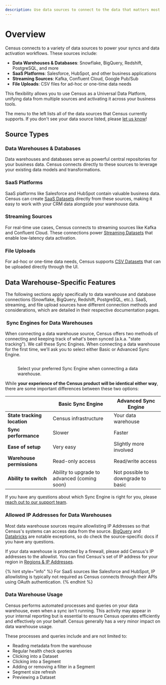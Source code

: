 ```yaml
---
description: Use data sources to connect to the data that matters most for your business.
---
```


# Overview

Census connects to a variety of data sources to power your syncs and data activation workflows. These sources include:

* **Data Warehouses & Databases**: Snowflake, BigQuery, Redshift, PostgreSQL, and more
* **SaaS Platforms**: Salesforce, HubSpot, and other business applications
* **Streaming Sources**: Kafka, Confluent Cloud, Google Pub/Sub
* **File Uploads**: CSV files for ad-hoc or one-time data needs

This flexibility allows you to use Census as a Universal Data Platform, unifying data from multiple sources and activating it across your business tools.

The menu to the left lists all of the data sources that Census currently supports. If you don't see your data source listed, please [let us know](mailto:support@getcensus.com)!

## Source Types

### Data Warehouses & Databases

Data warehouses and databases serve as powerful central repositories for your business data. Census connects directly to these sources to leverage your existing data models and transformations.

### SaaS Platforms

SaaS platforms like Salesforce and HubSpot contain valuable business data. Census can create [SaaS Datasets](../datasets/overview/saas-datasets.md) directly from these sources, making it easy to work with your CRM data alongside your warehouse data.

### Streaming Sources

For real-time use cases, Census connects to streaming sources like Kafka and Confluent Cloud. These connections power [Streaming Datasets](../datasets/overview/streaming-datasets.md) that enable low-latency data activation.

### File Uploads

For ad-hoc or one-time data needs, Census supports [CSV Datasets](../datasets/overview/csv-datasets.md) that can be uploaded directly through the UI.

## Data Warehouse-Specific Features

The following sections apply specifically to data warehouse and database connections (Snowflake, BigQuery, Redshift, PostgreSQL, etc.). SaaS, streaming, and file upload sources have different connection methods and considerations, which are detailed in their respective documentation pages.

### ️ Sync Engines for Data Warehouses

When connecting a data warehouse source, Census offers two methods of connecting and keeping track of what's been synced (a.k.a. "state tracking"). We call these Sync Engines. When connecting a data warehouse for the first time, we'll ask you to select either Basic or Advanced Sync Engine.

<figure><img src="../.gitbook/assets/sync-engines.png" alt=""><figcaption><p>Select your preferred Sync Engine when connecting a data warehouse.</p></figcaption></figure>

While **your experience of the Census product will be identical either way**, there are some important differences between these two options:

|                             | Basic Sync Engine                            | Advanced Sync Engine               |
| --------------------------- | -------------------------------------------- | ---------------------------------- |
| **State tracking location** | Census infrastructure                        | Your data warehouse                |
| **Sync performance**        | Slower                                       | Faster                             |
| **Ease of setup**           | Very easy                                    | Slightly more involved             |
| **Warehouse permissions**   | Read-only access                             | Read/write access                  |
| **Ability to switch**       | Ability to upgrade to advanced (coming soon) | Not possible to downgrade to basic |

If you have any questions about which Sync Engine is right for you, please [reach out to our support team](mailto:support@getcensus.com).

### Allowed IP Addresses for Data Warehouses

Most data warehouse sources require allowlisting IP Addresses so that Census's systems can access data from the source. [BigQuery](available-sources/google-bigquery.md) and [Databricks](available-sources/databricks.md) are notable exceptions, so do check the source-specific docs if you have any questions.

If your data warehouse is protected by a firewall, please add Census's IP addresses to the allowlist. You can find Census's set of IP address for your region in [Regions & IP Addresses](../misc/security-and-privacy/regions-and-ip-addresses.md#ip-addresses).

{% hint style="info" %}
For SaaS sources like Salesforce and HubSpot, IP allowlisting is typically not required as Census connects through their APIs using OAuth authentication.
{% endhint %}

### Data Warehouse Usage

Census performs automated processes and queries on your data warehouse, even when a sync isn't running. This activity may appear in your internal reporting but is essential to ensure Census operates efficiently and effectively on your behalf. Census generally has a very minor impact on data warehouse usage.

These processes and queries include and are not limited to:

* Reading metadata from the warehouse
* Regular health check queries
* Clicking into a Dataset
* Clicking into a Segment
* Adding or removing a filter in a Segment
* Segment size refresh
* Previewing a Dataset
